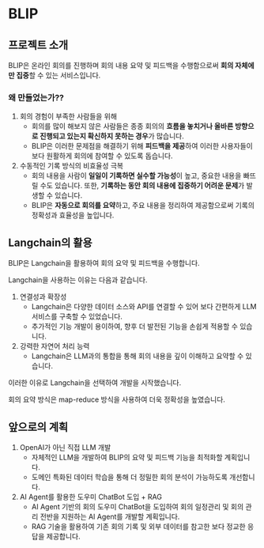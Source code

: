 # BLIP
## 프로젝트 소개
BLIP은 온라인 회의를 진행하며 회의 내용 요약 및 피드백을 수행함으로써 **회의 자체에만 집중**할 수 있는 서비스입니다.

 ### 왜 만들었는가??
 1. 회의 경험이 부족한 사람들을 위해
    - 회의를 많이 해보지 않은 사람들은 종종 회의의 **흐름을 놓치거나 올바른 방향으로 진행되고 있는지 확신하지 못하는 경우**가 많습니다.
    - BLIP은 이러한 문제점을 해결하기 위해 **피드백을 제공**하여 이러한 사용자들이 보다 원활하게 회의에 참여할 수 있도록 돕습니다.
 2. 수동적인 기록 방식의 비효율성 극복
    - 회의 내용을 사람이 **일일이 기록하면 실수할 가능성**이 높고, 중요한 내용을 빠뜨릴 수도 있습니다. 또한, **기록하는 동안 회의 내용에 집중하기 어려운 문제**가 발생할 수 있습니다.
    -  BLIP은 **자동으로 회의를 요약**하고, 주요 내용을 정리하여 제공함으로써 기록의 정확성과 효율성을 높입니다.

## Langchain의 활용
BLIP은 Langchain을 활용하여 회의 요약 및 피드백을 수행합니다.

Langchain을 사용하는 이유는 다음과 같습니다.
1. 연결성과 확장성
   - Langchain은 다양한 데이터 소스와 API를 연결할 수 있어 보다 간편하게 LLM 서비스를 구축할 수 있었습니다.
   - 추가적인 기능 개발이 용이하여, 향후 더 발전된 기능을 손쉽게 적용할 수 있습니다.
2. 강력한 자연어 처리 능력
   - Langchain은 LLM과의 통합을 통해 회의 내용을 깊이 이해하고 요약할 수 있습니다.
   

이러한 이유로 Langchain을 선택하여 개발을 시작했습니다.

회의 요약 방식은 map-reduce 방식을 사용하여 더욱 정확성을 높였습니다.

## 앞으로의 계획
1. OpenAI가 아닌 직접 LLM 개발
   - 자체적인 LLM을 개발하여 BLIP의 요약 및 피드백 기능을 최적화할 계획입니다.
   - 도메인 특화된 데이터 학습을 통해 더 정밀한 회의 분석이 가능하도록 개선합니다.
2. AI Agent를 활용한 도우미 ChatBot 도입 + RAG
   - AI Agent 기반의 회의 도우미 ChatBot을 도입하여 회의 일정관리 및 회의 관리 전반을 지원하는 AI Agent를 개발할 계획입니다.
   - RAG 기술을 활용하여 기존 회의 기록 및 외부 데이터를 참고한 보다 정교한 응답을 제공합니다.

